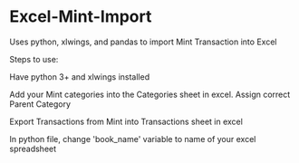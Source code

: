 # Excel-Mint-Import
Uses python, xlwings, and pandas to import Mint Transaction into Excel

Steps to use:

Have python 3+ and xlwings installed

Add your Mint categories into the Categories sheet in excel. Assign correct Parent Category

Export Transactions from Mint into Transactions sheet in excel

In python file, change 'book_name' variable to name of your excel spreadsheet


